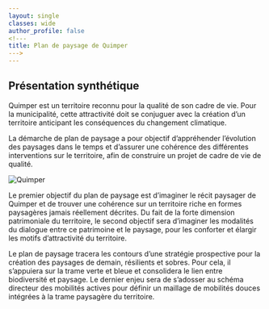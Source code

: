 ```yaml
---
layout: single
classes: wide
author_profile: false
<!---
title: Plan de paysage de Quimper
--->
---
```


<div id="map"></div>

## Présentation synthétique

Quimper est un territoire reconnu pour la qualité de son cadre de vie. Pour la municipalité, cette attractivité doit se conjuguer avec la création d’un territoire anticipant les conséquences du changement climatique.

La démarche de plan de paysage a pour objectif d’appréhender l’évolution des paysages dans le temps et d’assurer une cohérence des différentes interventions sur le territoire, afin de construire un projet de cadre de vie de qualité.

![Quimper](/plan-paysage-quimper/assets/images/quimper.jpg)

Le premier objectif du plan de paysage est d’imaginer le récit paysager de Quimper et de trouver une cohérence sur un territoire riche en formes paysagères jamais réellement décrites. Du fait de la forte dimension patrimoniale du territoire, le second objectif sera d’imaginer les modalités du dialogue entre ce patrimoine et le paysage, pour les conforter et élargir les motifs d’attractivité du territoire.

Le plan de paysage tracera les contours d’une stratégie prospective pour la création des paysages de demain, résilients et sobres. Pour cela, il s’appuiera sur la trame verte et bleue et consolidera le lien entre biodiversité et paysage. Le dernier enjeu sera de s’adosser au schéma directeur des mobilités actives pour définir un maillage de mobilités douces intégrées à la trame paysagère du territoire.

<script>

var osm = L.tileLayer('https://tile.openstreetmap.org/{z}/{x}/{y}.png', {
    maxZoom: 19,
    attribution: '© OpenStreetMap'
});

var otm = L.tileLayer('http://a.tile.opentopomap.org/{z}/{x}/{y}.png', {
    maxZoom: 19,
    attribution: '© OpenTopoMap'
});

var parc1 = L.marker([48.0105328,-4.1174417]).bindPopup('Parc du Manoir des Salles'),
    parc2 = L.marker([47.9980852,-4.112518]).bindPopup('Jardin de la Retraite');

var parcs = L.layerGroup([parc1, parc2]);

var map = L.map('map', {
    center: [47.99483, -4.08923],
    zoom: 12,
    layers: [osm, parcs]
});

{%- for unite in site.unites_paysageres -%}
    {% if unite.location.latitude and unite.location.longitude %}
        L.marker([ {{post.location.latitude}}, {{post.location.longitude}} ], { title: '{{post.title}}'}).addTo(map);
    {% endif %}
{% endfor %}

var froutStyle = {
    "color": "#45d701",
    "weight": 5,
    "opacity": 0.7,
    fillOpacity: 0.7
};

{%- for unite in site.unites_paysageres -%}
    {% if unite.location.geojson %}
        L.geoJSON(unite.location.geojson, {title: '{{unite.title}}', style: froutStyle}).addTo(map);
    {% endif %}
{% endfor %}

</script>
